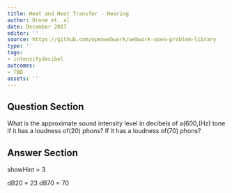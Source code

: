 ```yaml
---
title: Heat and Heat Transfer - Hearing
author: Urone et. al
date: December 2017
editor: ''
source: https://github.com/openwebwork/webwork-open-problem-library
type: ''
tags:
- intensitydecibel
outcomes:
- TBD
assets: ''
---
```


## Question Section 

What is the approximate sound intensity level in decibels of a(600,(Hz) tone if it has a loudness of(20) phons?
If it has a loudness of(70) phons?


## Answer Section

showHint = 3

dB20 = 23
dB70 = 70